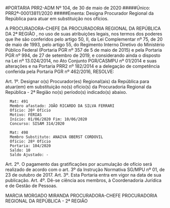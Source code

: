 #PORTARIA PRR2-ADM Nº 104, de 30 de maio de 2020
#####Único: PRR2ª-00013811/2020
#####Ementa: Designa Procurador Regional da República para atuar em substituição nos ofícios.

A PROCURADORA-CHEFE DA PROCURADORIA REGIONAL DA REPÚBLICA DA 2ª REGIÃO , no uso de suas atribuições legais, nos termos dos poderes que lhe são conferidos pelo artigo 50, II, da Lei Complementar nº 75, de 20 de maio de 1993, pelo artigo 55, do Regimento Interno Diretivo do Ministério Público Federal (Portaria PGR nº 357 de 5 de maio de 2015) e pela Portaria PGR nº 994, de 27 de setembro de 2019, e considerando ainda o disposto na Lei nº 13.024/2014, no Ato Conjunto PGR/CASMPU nº 01/2014 e suas alterações e na Portaria PRR2 nº 182/2014 e a delegação de competência conferida pela Portaria PGR nº 462/2016, RESOLVE:

Art. 1º. Designar o(s) Procurador(es) Regional(ais) da República para atuar(em) em substituição no(s) ofício(s) da Procuradoria Regional da República - 2ª Região no(s) período(s) indicado(s) abaixo.

      Mat: 491
      Membro afastado: JOÃO RICARDO DA SILVA FERRARI
      Ofício: 20º Ofício
      Motivo: FÉRIAS
      Início: 01/06/2020 Fim: 10/06/2020
      Concurso: SISAM 314/2020

      Mat: 498
      Membro Substituto: ANAIVA OBERST CORDOVIL
      Ofício: 28º Ofício
      Portaria: 104/2020
      Saldo: 10
      Saldo Ajustado: -

Art. 2º. O pagamento das gratificações por acumulação de ofício será realizado de acordo com o art. 3º da Instrução Normativa SG/MPU nº 01, de 23 de outubro de 2017.
Art. 3º. Esta Portaria entra em vigor na data de sua publicação.
Art. 4º. Dê-se ciência aos membros, à Coordenadoria Jurídica e de Gestão de Pessoas.

MARCIA MORGADO MIRANDA
PROCURADORA-CHEFE
PROCURADORIA REGIONAL DA REPÚBLICA - 2ª REGIÃO
